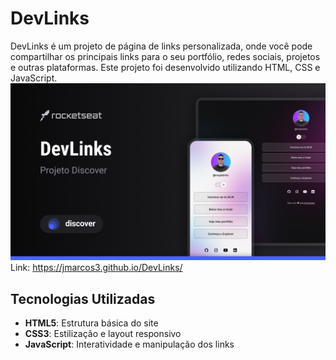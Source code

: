 # DevLinks

DevLinks é um projeto de página de links personalizada, onde você pode compartilhar os principais links para o seu portfólio, redes sociais, projetos e outras plataformas. Este projeto foi desenvolvido utilizando HTML, CSS e JavaScript.
![Projeto](.github/preview.png)
Link: https://jmarcos3.github.io/DevLinks/

## Tecnologias Utilizadas

- **HTML5**: Estrutura básica do site
- **CSS3**: Estilização e layout responsivo
- **JavaScript**: Interatividade e manipulação dos links
